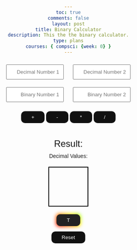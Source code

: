 ```yaml
---
toc: true
comments: false
layout: post
title: Binary Calculator
description: This the the binary calculator.
type: plans
courses: { compsci: {week: 0} }
---
```


<!DOCTYPE html>
<html lang="en">
<head>
  <meta charset="UTF-8">
  <meta name="viewport" content="width=device-width, initial-scale=1.0">
  <style>
    body {
      font-family: Arial, sans-serif;
      text-align: center;
      margin: 20px;
    }
    input {
      width: 150px;
      padding: 10px;
      margin: 10px;
      text-align: right;
    }
    button {
      padding: 0.6em 2em;
      border: none;
      outline: none;
      color: rgb(255, 255, 255);
      background: #111;
      cursor: pointer;
      position: relative;
      z-index: 0;
      border-radius: 10px;
      user-select: none;
      -webkit-user-select: none;
      touch-action: manipulation;
    }
    .button:before {
      content: "";
      background: linear-gradient(
        45deg,
        #ff0000,
        #ff7300,
        #fffb00,
        #48ff00,
        #00ffd5,
        #002bff,
        #7a00ff,
        #ff00c8,
        #ff0000
      );
      position: absolute;
      top: -2px;
      left: -2px;
      background-size: 400%;
      z-index: -1;
      filter: blur(5px);
      -webkit-filter: blur(5px);
      width: calc(100% + 4px);
      height: calc(100% + 4px);
      animation: glowing-button 20s linear infinite;
      transition: opacity 0.3s ease-in-out;
      border-radius: 10px;
    }
    @keyframes glowing-button {
      0% {
        background-position: 0 0;
      }
      50% {
        background-position: 400% 0;
      }
      100% {
        background-position: 0 0;
      }
    }
    .button:after {
      z-index: -1;
      content: "";
      position: absolute;
      width: 100%;
      height: 100%;
      background: #222;
      left: 0;
      top: 0;
      border-radius: 10px;
    }
    #result {
      font-size: 24px;
      margin-top: 10px;
    }
    #decimalValues {
      margin-top: 10px;
    }
    #colorBox {
      width: 100px;
      height: 100px;
      margin: 20px auto;
      border: 2px solid #000;
    }
    /* Animation for reset button */
    @keyframes bounce {
      0%, 20%, 50%, 80%, 100% {
        transform: translateY(0);
      }
      40% {
        transform: translateY(-15px);
      }
      60% {
        transform: translateY(-10px);
      }
    }
    .reset-button {
      animation: bounce 1s ease;
    }
    /* Dark mode styles */
    .dark-mode body {
      background-color: #222;
      color: #fff;
    }
    .dark-mode input,
    .dark-mode button {
      background-color: #333;
      color: #fff;
    }
  </style>
</head>
<body>

  <input type="text" id="decimalInput1" placeholder="Decimal Number 1" oninput="validateDecimalInput(this)">
  <input type="text" id="decimalInput2" placeholder="Decimal Number 2" oninput="validateDecimalInput(this)">

  <br>

  <input type="text" id="binaryInput1" placeholder="Binary Number 1" oninput="validateBinaryInput(this)">
  <input type="text" id="binaryInput2" placeholder="Binary Number 2" oninput="validateBinaryInput(this)">

  <br>

  <button onclick="calculate('+')">+</button>
  <button onclick="calculate('-')">-</button>
  <button onclick="calculate('*')">*</button>
  <button onclick="calculate('/')">/</button>

  <br>

  <div id="result">Result: </div>
  <div id="decimalValues">Decimal Values: </div>
  <div id="colorBox"></div>

  <!-- Animation for reset button -->
  <script>
    function resetAnimation() {
      const resetButton = document.querySelector('.reset-button');
      resetButton.classList.remove('reset-button');
      void resetButton.offsetWidth; // Trigger reflow
      resetButton.classList.add('reset-button');
    }
  </script>

  <!-- Dark Mode Toggle Button -->
  <button onclick="toggleDarkMode()" id="darkModeToggle" class="button">T</button>

  <!-- Reset Button -->
  <button onclick="resetCalculator(); resetAnimation();" class="reset-button">Reset</button>

  <script>
    function validateDecimalInput(input) {
      input.value = input.value.replace(/[^\d.]/g, '').replace(/(\..*)\./g, '$1');
    }

    function validateBinaryInput(input) {
      input.value = input.value.replace(/[^01]/g, '');
    }

    function validateInput(input) {
      input.value = input.value.replace(/[^01.]/g, '').replace(/(\..*)\./g, '$1');
    }

    function calculate(operator) {
      const decimalInput1 = document.getElementById('decimalInput1').value;
      const decimalInput2 = document.getElementById('decimalInput2').value;
      const binaryInput1 = document.getElementById('binaryInput1').value;
      const binaryInput2 = document.getElementById('binaryInput2').value;

      if (decimalInput1 !== '' && decimalInput2 !== '') {
        document.getElementById('binaryInput1').value = decimalToBinary(decimalInput1);
        document.getElementById('binaryInput2').value = decimalToBinary(decimalInput2);
      }

      const binaryInput1Value = document.getElementById('binaryInput1').value;
      const binaryInput2Value = document.getElementById('binaryInput2').value;

      if (!isValidBinary(binaryInput1Value) || !isValidBinary(binaryInput2Value)) {
        alert('Please enter valid binary numbers.');
        return;
      }

      const decimal1 = binaryToDecimal(binaryInput1);
      const decimal2 = binaryToDecimal(binaryInput2);

      let result;
      switch (operator) {
        case '+':
          result = decimalToBinary(decimal1 + decimal2);
          break;
        case '-':
          result = decimalToBinary(decimal1 - decimal2);
          break;
        case '*':
          result = decimalToBinary(decimal1 * decimal2);
          break;
        case '/':
          if (decimal2 !== 0) {
            result = decimalToBinary(Math.floor(decimal1 / decimal2));
          } else {
            alert('Division by zero is not allowed.');
            return;
          }
          break;
        default:
          alert('Invalid operator.');
          return;
      }

      const resultDecimal = binaryToDecimal(result);

      document.getElementById('result').textContent = 'Result: ' + result + ' (Decimal: ' + resultDecimal + ')';
      document.getElementById('decimalValues').textContent = 'Decimal Values: ' + decimal1 + ', ' + decimal2 + ', ' + resultDecimal;

      const red = decimalToBinary(decimal1 % 256);
      const green = decimalToBinary(decimal2 % 256);
      const blue = decimalToBinary(resultDecimal % 256);
      const rgbColor = `rgb(${binaryToDecimal(red)}, ${binaryToDecimal(green)}, ${binaryToDecimal(blue)})`;

      document.getElementById('colorBox').style.backgroundColor = rgbColor;
    }

    function isValidBinary(value) {
      const binaryRegex = /^[01]+$/;
      return binaryRegex.test(value);
    }

    function binaryToDecimal(binary) {
      return parseInt(binary, 2);
    }

    function decimalToBinary(decimal) {
      return (decimal >>> 0).toString(2);
    }

    function toggleDarkMode() {
      const body = document.body;
      body.classList.toggle('dark-mode');
      const darkModeToggle = document.getElementById('darkModeToggle');
      const isDarkMode = body.classList.contains('dark-mode');
      darkModeToggle.style.backgroundColor = isDarkMode ? '#008000' : '#111';
    }

    function resetCalculator() {
      document.getElementById('decimalInput1').value = '';
      document.getElementById('decimalInput2').value = '';
      document.getElementById('binaryInput1').value = '';
      document.getElementById('binaryInput2').value = '';
      document.getElementById('result').textContent = 'Result: ';
      document.getElementById('decimalValues').textContent = 'Decimal Values: ';
      document.getElementById('colorBox').style.backgroundColor = '';
    }
  </script>

</body>
</html>
